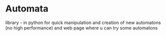 # Automata
library - in python for quick manipulation and creation of new automatons (no high performance) and web page where u can try some automatons 
